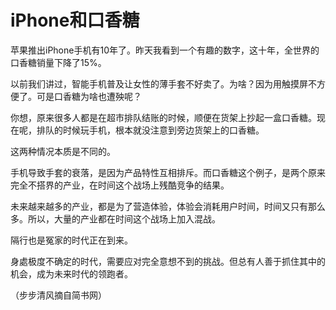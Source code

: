 # iPhone和口香糖

苹果推出iPhone手机有10年了。昨天我看到一个有趣的数字，这十年，全世界的口香糖销量下降了15%。 

以前我们讲过，智能手机普及让女性的薄手套不好卖了。为啥？因为用触摸屏不方便了。可是口香糖为啥也遭殃呢？ 

你想，原来很多人都是在超市排队结账的时候，顺便在货架上抄起一盒口香糖。现在呢，排队的时候玩手机，根本就没注意到旁边货架上的口香糖。 

这两种情况本质是不同的。 

手机导致手套的衰落，是因为产品特性互相排斥。而口香糖这个例子，是两个原来完全不搭界的产业，在时间这个战场上残酷竞争的结果。 

未来越来越多的产业，都是为了营造体验，体验会消耗用户时间，时间又只有那么多。所以，大量的产业都在时间这个战场上加入混战。 

隔行也是冤家的时代正在到来。 

身處极度不确定的时代，需要应对完全意想不到的挑战。但总有人善于抓住其中的机会，成为未来时代的领跑者。 

（步步清风摘自简书网）